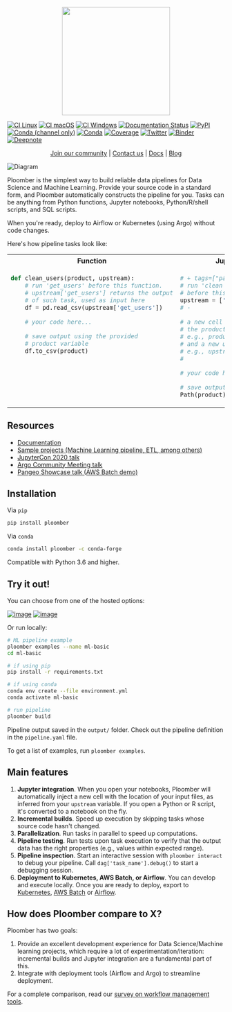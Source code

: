<p align="center" width="100%">
  <img src="https://ploomber.io/ploomber-logo.png" height="250">
</p>

[![CI Linux](https://github.com/ploomber/ploomber/workflows/CI%20Linux/badge.svg)](https://github.com/ploomber/ploomber/workflows/CI%20Linux/badge.svg)
[![CI macOS](https://github.com/ploomber/ploomber/workflows/CI%20macOS/badge.svg)](https://github.com/ploomber/ploomber/workflows/CI%20macOS/badge.svg)
[![CI Windows](https://github.com/ploomber/ploomber/workflows/CI%20Windows/badge.svg)](https://github.com/ploomber/ploomber/workflows/CI%20Windows/badge.svg)
[![Documentation Status](https://readthedocs.org/projects/ploomber/badge/?version=latest)](https://ploomber.readthedocs.io/en/latest/?badge=latest)
[![PyPI](https://badge.fury.io/py/ploomber.svg)](https://badge.fury.io/py/ploomber)
[![Conda (channel only)](https://img.shields.io/conda/vn/conda-forge/ploomber)](https://anaconda.org/conda-forge/ploomber)
[![Conda](https://img.shields.io/conda/pn/conda-forge/ploomber)](https://anaconda.org/conda-forge/ploomber)
[![Coverage](https://coveralls.io/repos/github/ploomber/ploomber/badge.svg?branch=master)](https://coveralls.io/github/ploomber/ploomber?branch=master)
[![Twitter](https://img.shields.io/twitter/follow/edublancas?label=Follow&style=social)](https://twitter.com/intent/user?screen_name=edublancas)
[![Binder](https://mybinder.org/badge_logo.svg)](https://mybinder.org/v2/gh/ploomber/binder-env/main?urlpath=git-pull%3Frepo%3Dhttps%253A%252F%252Fgithub.com%252Fploomber%252Fprojects%26urlpath%3Dlab%252Ftree%252Fprojects%252Fspec-api-python%252FREADME.ipynb%26branch%3Dmaster)
[![Deepnote](https://deepnote.com/buttons/launch-in-deepnote-small.svg)](https://deepnote.com/launch?template=deepnote&url=https://github.com/ploomber/projects/blob/master/spec-api-python/README.ipynb)


<p align="center">
  <a href="http://community.ploomber.io">Join our community</a>
  |
  <a href="https://forms.gle/Xf9h1Q2TGoSk15NEA">Contact us</a>
  |
  <a href="https://ploomber.readthedocs.io/">Docs</a>
  |
  <a href="https://ploomber.io/">Blog</a>
</p>


![Diagram](https://ploomber.io/main-diagram.png)

Ploomber is the simplest way to build reliable data pipelines for Data
Science and Machine Learning. Provide your source code in a standard
form, and Ploomber automatically constructs the pipeline for you.
Tasks can be anything from Python functions, Jupyter notebooks,
Python/R/shell scripts, and SQL scripts.

When you're ready, deploy to Airflow or Kubernetes (using Argo) without code changes.

Here's how pipeline tasks look like:

<table>

<tr>
<th>Function</th>
<th>Jupyter notebook or Python script</th>
<th>SQL script</th>
<th>Pipeline declaration</th>
</tr>

<tr>

<td valign="top">

```python
def clean_users(product, upstream):
    # run 'get_users' before this function.
    # upstream['get_users'] returns the output
    # of such task, used as input here
    df = pd.read_csv(upstream['get_users'])

    # your code here...

    # save output using the provided
    # product variable
    df.to_csv(product)
```
</td>

<td valign="top">

```python
# + tags=["parameters"]
# run 'clean users' and 'clean_activity'
# before this script/notebook
upstream = ['clean_users', 'clean_activity']
# -

# a new cell is injected here with
# the product variable
# e.g., product = '/path/output.csv'
# and a new upstream variable:
# e.g., upstream = {'clean_users': '/path/...'
#                   'clean_activity': '/another/...'}

# your code here...

# save output using the provided product variable
Path(product).write_bytes(pickle.dumps(model))
```
</td>

<td valign="top">

```sql
-- {{product}} is replaced by the table name
CREATE TABLE AS {{product}}
/*
run 'raw_data' before this task. Replace
{{upstream['raw_data']}} with table name
at runtime
*/
SELECT * FROM {{upstream['raw_data']}}
```
</td>


<td valign="top">

```yaml
tasks:
  # function
  - source: functions.clean_users
    product: output/users-clean.csv

  # python script (or notebook)
  - source: notebooks/model-template.py
    product:
      model: output/model.pickle
      nb: output/model-evaluation.html
  
  # sql script
  - source: scripts/some_script.sql
    product: [schema, name, table]
    client: db.get_client
```

</td>

</tr>

</table>

## Resources

* [Documentation](https://ploomber.readthedocs.io/)
* [Sample projects (Machine Learning pipeline, ETL, among others)](https://github.com/ploomber/projects)
* [JupyterCon 2020 talk](https://www.youtube.com/watch?v=M6mtgPfsA3M)
* [Argo Community Meeting talk](https://youtu.be/FnpXyg-5W_c)
* [Pangeo Showcase talk (AWS Batch demo)](https://youtu.be/XCgX1AszVF4)

## Installation

Via `pip`

```sh
pip install ploomber
```

Via `conda` 

```sh
conda install ploomber -c conda-forge
```

Compatible with Python 3.6 and higher.

## Try it out!

You can choose from one of the hosted options:

[![image](https://mybinder.org/badge_logo.svg)](https://mybinder.org/v2/gh/ploomber/binder-env/main?urlpath=git-pull%3Frepo%3Dhttps%253A%252F%252Fgithub.com%252Fploomber%252Fprojects%26urlpath%3Dlab%252Ftree%252Fprojects%252Fspec-api-python%252FREADME.ipynb%26branch%3Dmaster)
[![image](https://deepnote.com/buttons/launch-in-deepnote-small.svg)](https://deepnote.com/launch?template=deepnote&url=https://github.com/ploomber/projects/blob/master/spec-api-python/README.ipynb)

Or run locally:

```sh
# ML pipeline example
ploomber examples --name ml-basic
cd ml-basic

# if using pip
pip install -r requirements.txt

# if using conda
conda env create --file environment.yml
conda activate ml-basic

# run pipeline
ploomber build
```

Pipeline output saved in the `output/` folder. Check out the pipeline definition
in the `pipeline.yaml` file.

To get a list of examples, run `ploomber examples`.

## Main features

1.  **Jupyter integration**. When you open your notebooks, Ploomber will
automatically inject a new cell with the location of your input
    files, as inferred from your `upstream` variable. If you open a
    Python or R script, it's converted to a notebook on the fly.
2.  **Incremental builds**. Speed up execution by skipping tasks whose
    source code hasn't changed.
3.  **Parallelization**. Run tasks in parallel to speed up computations.
4.  **Pipeline testing**. Run tests upon task execution to verify that
    the output data has the right properties (e.g., values within
    expected range).
5.  **Pipeline inspection**. Start an interactive session with
    `ploomber interact` to debug your pipeline. Call
    `dag['task_name'].debug()` to start a debugging session.
6.  **Deployment to Kubernetes, AWS Batch, or Airflow**. You can develop
    and execute locally. Once you are ready to deploy, export to
    [Kubernetes](https://soopervisor.readthedocs.io/en/latest/tutorials/kubernetes.html), [AWS Batch](https://soopervisor.readthedocs.io/en/latest/tutorials/aws-batch.html) or [Airflow](https://soopervisor.readthedocs.io/en/latest/tutorials/airflow.html).


## How does Ploomber compare to X?

Ploomber has two goals:

1. Provide an excellent development experience for
Data Science/Machine learning projects, which require a lot of
experimentation/iteration: incremental builds and Jupyter integration are
a fundamental part of this.
2. Integrate with deployment tools (Airflow and Argo) to streamline deployment.

For a complete comparison, read our
[survey on workflow management tools](https://ploomber.io/posts/survey/).
